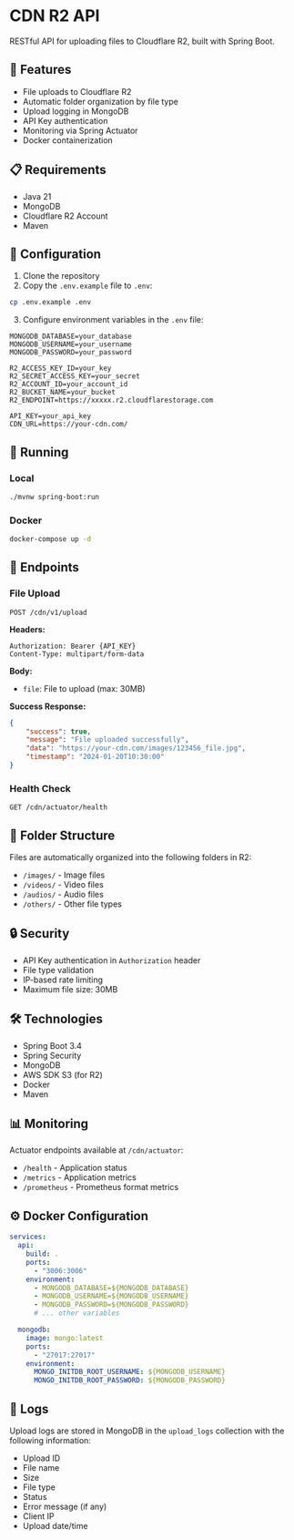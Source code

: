 # CDN R2 API

RESTful API for uploading files to Cloudflare R2, built with Spring Boot.

## 🚀 Features

- File uploads to Cloudflare R2
- Automatic folder organization by file type
- Upload logging in MongoDB
- API Key authentication
- Monitoring via Spring Actuator
- Docker containerization

## 📋 Requirements

- Java 21
- MongoDB
- Cloudflare R2 Account
- Maven

## 🔧 Configuration

1. Clone the repository
2. Copy the `.env.example` file to `.env`:

```bash
cp .env.example .env
```

3. Configure environment variables in the `.env` file:

```properties
MONGODB_DATABASE=your_database
MONGODB_USERNAME=your_username
MONGODB_PASSWORD=your_password

R2_ACCESS_KEY_ID=your_key
R2_SECRET_ACCESS_KEY=your_secret
R2_ACCOUNT_ID=your_account_id
R2_BUCKET_NAME=your_bucket
R2_ENDPOINT=https://xxxxx.r2.cloudflarestorage.com

API_KEY=your_api_key
CDN_URL=https://your-cdn.com/
```

## 🚀 Running

### Local

```bash
./mvnw spring-boot:run
```

### Docker

```bash
docker-compose up -d
```

## 📡 Endpoints

### File Upload
`POST /cdn/v1/upload`

**Headers:**
```
Authorization: Bearer {API_KEY}
Content-Type: multipart/form-data
```

**Body:**
- `file`: File to upload (max: 30MB)

**Success Response:**
```json
{
    "success": true,
    "message": "File uploaded successfully",
    "data": "https://your-cdn.com/images/123456_file.jpg",
    "timestamp": "2024-01-20T10:30:00"
}
```

### Health Check
`GET /cdn/actuator/health`

## 📁 Folder Structure

Files are automatically organized into the following folders in R2:

- `/images/` - Image files
- `/videos/` - Video files
- `/audios/` - Audio files
- `/others/` - Other file types

## 🔒 Security

- API Key authentication in `Authorization` header
- File type validation
- IP-based rate limiting
- Maximum file size: 30MB

## 🛠️ Technologies

- Spring Boot 3.4
- Spring Security
- MongoDB
- AWS SDK S3 (for R2)
- Docker
- Maven

## 📊 Monitoring

Actuator endpoints available at `/cdn/actuator`:

- `/health` - Application status
- `/metrics` - Application metrics
- `/prometheus` - Prometheus format metrics

## ⚙️ Docker Configuration

```yml
services:
  api:
    build: .
    ports:
      - "3006:3006"
    environment:
      - MONGODB_DATABASE=${MONGODB_DATABASE}
      - MONGODB_USERNAME=${MONGODB_USERNAME}
      - MONGODB_PASSWORD=${MONGODB_PASSWORD}
      # ... other variables

  mongodb:
    image: mongo:latest
    ports:
      - "27017:27017"
    environment:
      MONGO_INITDB_ROOT_USERNAME: ${MONGODB_USERNAME}
      MONGO_INITDB_ROOT_PASSWORD: ${MONGODB_PASSWORD}
```

## 📝 Logs

Upload logs are stored in MongoDB in the `upload_logs` collection with the following information:

- Upload ID
- File name
- Size
- File type
- Status
- Error message (if any)
- Client IP
- Upload date/time